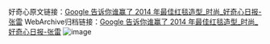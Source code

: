 好奇心原文链接：[Google 告诉你谁赢了 2014 年最佳红毯造型_时尚_好奇心日报-张雷](https://www.qdaily.com/articles/4490.html)
WebArchive归档链接：[Google 告诉你谁赢了 2014 年最佳红毯造型_时尚_好奇心日报-张雷](http://web.archive.org/web/20190623161142/https://www.qdaily.com/articles/4490.html)
![image](http://ww3.sinaimg.cn/large/007d5XDply1g3w3k4qchxj30u03zy4qp)